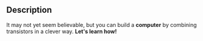 ## Description
It may not yet seem believable, but you can build a **computer** by combining transistors in a clever way. **Let's learn how!**
